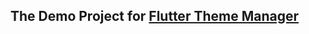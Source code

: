 ## The Demo Project for [Flutter Theme Manager](https://github.com/imihirpaldhikar/flutter_theme_manager)
